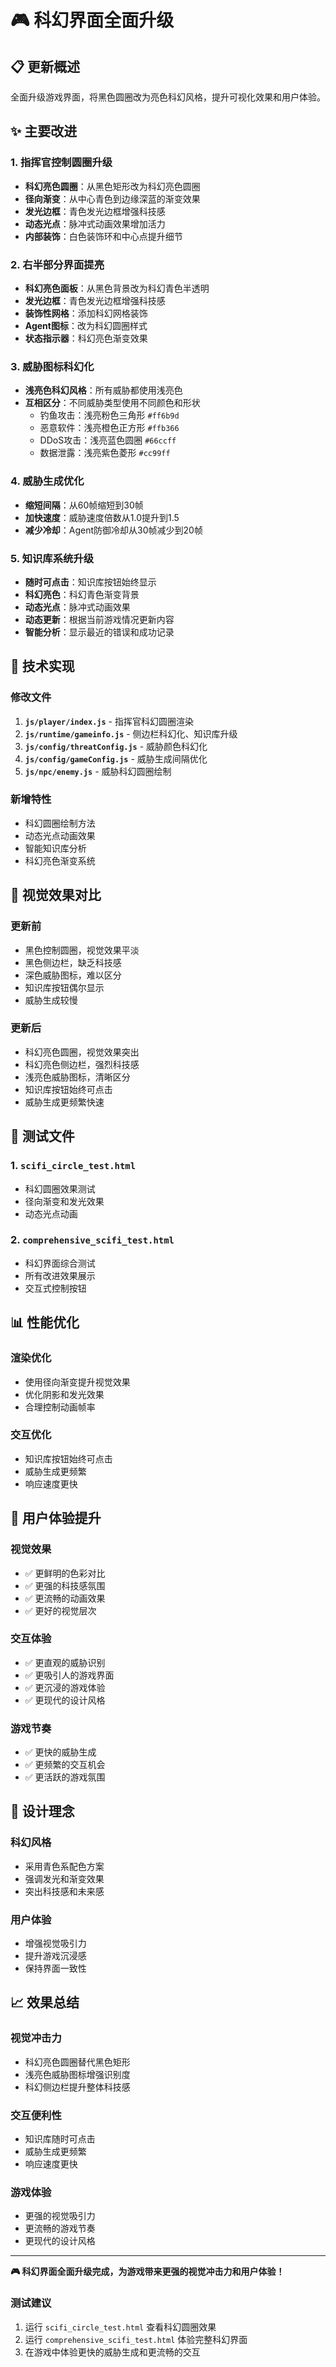 # 🎮 科幻界面全面升级

## 📋 更新概述

全面升级游戏界面，将黑色圆圈改为亮色科幻风格，提升可视化效果和用户体验。

## ✨ 主要改进

### 1. 指挥官控制圆圈升级
- **科幻亮色圆圈**：从黑色矩形改为科幻亮色圆圈
- **径向渐变**：从中心青色到边缘深蓝的渐变效果
- **发光边框**：青色发光边框增强科技感
- **动态光点**：脉冲式动画效果增加活力
- **内部装饰**：白色装饰环和中心点提升细节

### 2. 右半部分界面提亮
- **科幻亮色面板**：从黑色背景改为科幻青色半透明
- **发光边框**：青色发光边框增强科技感
- **装饰性网格**：添加科幻网格装饰
- **Agent图标**：改为科幻圆圈样式
- **状态指示器**：科幻亮色渐变效果

### 3. 威胁图标科幻化
- **浅亮色科幻风格**：所有威胁都使用浅亮色
- **互相区分**：不同威胁类型使用不同颜色和形状
  - 钓鱼攻击：浅亮粉色三角形 `#ff6b9d`
  - 恶意软件：浅亮橙色正方形 `#ffb366`
  - DDoS攻击：浅亮蓝色圆圈 `#66ccff`
  - 数据泄露：浅亮紫色菱形 `#cc99ff`

### 4. 威胁生成优化
- **缩短间隔**：从60帧缩短到30帧
- **加快速度**：威胁速度倍数从1.0提升到1.5
- **减少冷却**：Agent防御冷却从30帧减少到20帧

### 5. 知识库系统升级
- **随时可点击**：知识库按钮始终显示
- **科幻亮色**：科幻青色渐变背景
- **动态光点**：脉冲式动画效果
- **动态更新**：根据当前游戏情况更新内容
- **智能分析**：显示最近的错误和成功记录

## 🎯 技术实现

### 修改文件
1. **`js/player/index.js`** - 指挥官科幻圆圈渲染
2. **`js/runtime/gameinfo.js`** - 侧边栏科幻化、知识库升级
3. **`js/config/threatConfig.js`** - 威胁颜色科幻化
4. **`js/config/gameConfig.js`** - 威胁生成间隔优化
5. **`js/npc/enemy.js`** - 威胁科幻圆圈绘制

### 新增特性
- 科幻圆圈绘制方法
- 动态光点动画效果
- 智能知识库分析
- 科幻亮色渐变系统

## 🎨 视觉效果对比

### 更新前
- 黑色控制圆圈，视觉效果平淡
- 黑色侧边栏，缺乏科技感
- 深色威胁图标，难以区分
- 知识库按钮偶尔显示
- 威胁生成较慢

### 更新后
- 科幻亮色圆圈，视觉效果突出
- 科幻亮色侧边栏，强烈科技感
- 浅亮色威胁图标，清晰区分
- 知识库按钮始终可点击
- 威胁生成更频繁快速

## 🧪 测试文件

### 1. `scifi_circle_test.html`
- 科幻圆圈效果测试
- 径向渐变和发光效果
- 动态光点动画

### 2. `comprehensive_scifi_test.html`
- 科幻界面综合测试
- 所有改进效果展示
- 交互式控制按钮

## 📊 性能优化

### 渲染优化
- 使用径向渐变提升视觉效果
- 优化阴影和发光效果
- 合理控制动画帧率

### 交互优化
- 知识库按钮始终可点击
- 威胁生成更频繁
- 响应速度更快

## 🚀 用户体验提升

### 视觉效果
- ✅ 更鲜明的色彩对比
- ✅ 更强的科技感氛围
- ✅ 更流畅的动画效果
- ✅ 更好的视觉层次

### 交互体验
- ✅ 更直观的威胁识别
- ✅ 更吸引人的游戏界面
- ✅ 更沉浸的游戏体验
- ✅ 更现代的设计风格

### 游戏节奏
- ✅ 更快的威胁生成
- ✅ 更频繁的交互机会
- ✅ 更活跃的游戏氛围

## 🎨 设计理念

### 科幻风格
- 采用青色系配色方案
- 强调发光和渐变效果
- 突出科技感和未来感

### 用户体验
- 增强视觉吸引力
- 提升游戏沉浸感
- 保持界面一致性

## 📈 效果总结

### 视觉冲击力
- 科幻亮色圆圈替代黑色矩形
- 浅亮色威胁图标增强识别度
- 科幻侧边栏提升整体科技感

### 交互便利性
- 知识库随时可点击
- 威胁生成更频繁
- 响应速度更快

### 游戏体验
- 更强的视觉吸引力
- 更流畅的游戏节奏
- 更现代的设计风格

---

**🎮 科幻界面全面升级完成，为游戏带来更强的视觉冲击力和用户体验！**

### 测试建议
1. 运行 `scifi_circle_test.html` 查看科幻圆圈效果
2. 运行 `comprehensive_scifi_test.html` 体验完整科幻界面
3. 在游戏中体验更快的威胁生成和更流畅的交互 